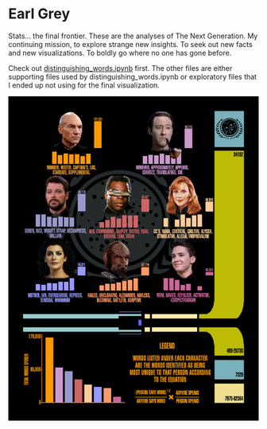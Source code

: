 # Earl Grey
Stats... the final frontier. These are the analyses of The Next Generation. My continuing mission, to explore strange new insights. To seek out new facts and new visualizations. To boldly go where no one has gone before.

Check out [distinguishing_words.ipynb](https://github.com/EmersonYe/Earl-Grey/blob/master/distinguishing_words.ipynb) first. The other files are either supporting files used by distinguishing_words.ipynb or exploratory files that I ended up not using for the final visualization.

![Star Trek TNG visualization](https://github.com/EmersonYe/Earl-Grey/raw/master/visualization/data_sheet_final.png)
